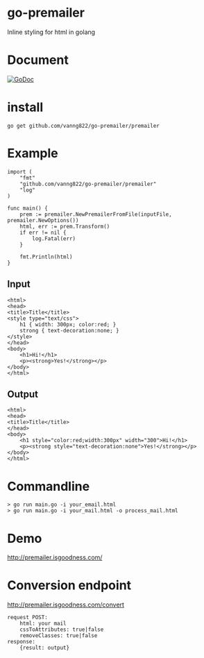 # go-premailer

Inline styling for html in golang

# Document

[![GoDoc](https://godoc.org/github.com/vanng822/go-premailer/premailer?status.svg)](https://godoc.org/github.com/vanng822/go-premailer/premailer)

# install
	
	go get github.com/vanng822/go-premailer/premailer

# Example

	import (
		"fmt"
		"github.com/vanng822/go-premailer/premailer"
		"log"
	)
	
	func main() {
		prem := premailer.NewPremailerFromFile(inputFile, premailer.NewOptions())
		html, err := prem.Transform()
		if err != nil {
			log.Fatal(err)
		}
		
		fmt.Println(html)
	}

## Input
	
	<html>
	<head>
	<title>Title</title>
	<style type="text/css">
		h1 { width: 300px; color:red; }
		strong { text-decoration:none; }
	</style>
	</head>
	<body>
		<h1>Hi!</h1>
		<p><strong>Yes!</strong></p>
	</body>
	</html>
	
## Output

	<html>
	<head>
	<title>Title</title>
	</head>
	<body>
		<h1 style="color:red;width:300px" width="300">Hi!</h1>
		<p><strong style="text-decoration:none">Yes!</strong></p>
	</body>
	</html>

	

# Commandline

	> go run main.go -i your_email.html
	> go run main.go -i your_mail.html -o process_mail.html
	
# Demo
	
http://premailer.isgoodness.com/
	
# Conversion endpoint

http://premailer.isgoodness.com/convert
	
	request POST:
		html: your mail
		cssToAttributes: true|false
		removeClasses: true|false
	response:
		{result: output}
	